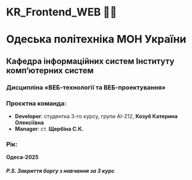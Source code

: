 # KR_Frontend_WEB 👩‍💻

# Одеська політехніка МОН України
## Кафедра інформаційних систем Інституту комп’ютерних систем
### Дисципліна «ВЕБ-технології та ВЕБ-проектування»

### Проєктна команда:
- **Developer**: студентка 3-го курсу, групи АІ-212, **Козуб Катерина Олексіївна**
- **Manager**: ст. **Щербіна С.К.**



### Рік:
**Одеса-2025**

##### P.S. Закриття боргу з навчання за 3 курс
